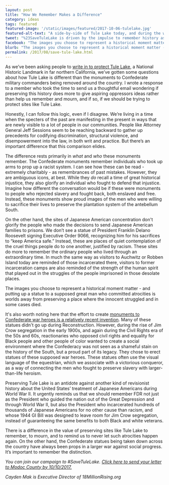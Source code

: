 ```yaml
---
layout: post
title: "How We Remember Makes a Difference"
category: ideas
tags: featured
featured-image: '/static/images/featured/2017-10-06-tulelake.jpg'
featured-alt-text: "A side-by-side of Tule Lake today, and during the war, showing buildings, a mountain, and flat empty land."
tweet: "%23SaveTuleLake is driven by the impulse to remember history as it was%2C not as it is whitewashed to be%2C writes %40cayden"
facebook: "The images you choose to represent a historical moment matter - and putting up a statue to a supposed great man who committed atrocities is worlds away from preserving a place where the innocent struggled and in some cases died." 
blurb: "The images you choose to represent a historical moment matter - and putting up a statue to a supposed great man who committed atrocities is worlds away from preserving a place where the innocent struggled and in some cases died."
permalink: /2017/08/save-tule-lake.html
---
```


As we’ve been asking people to [write in to protect Tule Lake](https://action.18mr.org/savetulelake/), a National Historic Landmark in far northern California, we’ve gotten some questions about how Tule Lake is different than the monuments to Confederate military commanders being removed around the country. I wrote a response to a member who took the time to send us a thoughtful email wondering if preserving this history does more to give aspiring oppressors ideas rather than help us remember and mourn, and if so, if we should be trying to protect sites like Tule Lake.

Honestly, I can follow this logic, even if I disagree. We’re living in a time when the specters of the past are manifesting in the present in ways that are newly visible to a lot of people in our communities. People like Attorney General Jeff Sessions seem to be reaching backward to gather up precedents for codifying discrimination, structural violence, and disempowerment into the law, in both writ and practice. But there’s an important difference that this comparison elides.

The difference rests primarily in _what_ and _who_ these monuments remember. The Confederate monuments remember individuals who took up arms to prop up a racist system. I can see how these can be read - extremely charitably - as remembrances of past mistakes. However, they are ambiguous icons, at best. While they _do_ recall a time of great historical injustice, they also glorify an individual who fought to defend that injustice. Imagine how different the conversation would be if these were monuments to people who rejected slavery and fought back, both enslaved and free. Instead, these monuments show proud images of the men who were willing to sacrifice their lives to preserve the plantation system of the antebellum South.

On the other hand, the sites of Japanese American concentration don't glorify the people who made the decisions to send Japanese American families to prisons. We don’t see a statue of President Franklin Delano Roosevelt signing Executive Order 9066, recognizing him for his sacrifices to “keep America safe.” Instead, these are places of quiet contemplation of the cruel things people do to one another, justified by racism. These sites do more to remember the ordinary people who lived through an extraordinary time. In much the same way as visitors to Auchwitz or Robben Island today are reminded of those incarcerated there, visitors to former incarceration camps are also reminded of the strength of the human spirit that played out in the struggles of the people imprisoned in those desolate places.

The images you choose to represent a historical moment matter - and putting up a statue to a supposed great man who committed atrocities is worlds away from preserving a place where the innocent struggled and in some cases died.

It's also worth noting here that the effort to create [monuments to Confederate war heroes is a relatively recent invention](http://www.npr.org/2017/08/20/544266880/confederate-statues-were-built-to-further-a-white-supremacist-future). Many of these statues didn't go up during Reconstruction. However, during the rise of Jim Crow segregation in the early 1900s, and again during the Civil Rights era of the 50s and 60s, reactionaries who opposed civil rights and equality for Black people and other people of color wanted to create a social environment where the Confederacy was not seen as a shameful stain on the history of the South, but a proud part of its legacy. They chose to erect statues of these supposed war heroes. These statues often use the visual language of the equestrian, which we associate with a victorious conqueror, as a way of connecting the men who fought to preserve slavery with larger-than-life heroism.

Preserving Tule Lake is an antidote against another kind of revisionist history about the United States’ treatment of Japanese Americans during World War II. It urgently reminds us that we should remember FDR not just as the President who guided the nation out of the Great Depression and through World War II, but also the President who incarcerated hundreds of thousands of Japanese Americans for no other cause than racism, and whose 1944 GI Bill was designed to leave room for Jim Crow segregation, instead of guaranteeing the same benefits to both Black and white veterans.

There is a difference in the value of preserving sites like Tule Lake to remember, to mourn, and to remind us to never let such atrocities happen again. On the other hand, the Confederate statues being taken down across the country have always been props in a larger war against social progress. It’s important to remember the distinction.

_You can join our campaign to #SaveTuleLake. [Click here to send your letter to Modoc County by 10/10/2017.](https://action.18mr.org/savetulelake/)_

_Cayden Mak is Executive Director of 18MillionRising.org_